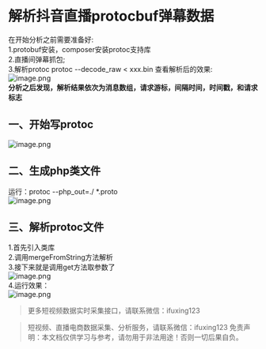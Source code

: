# 解析抖音直播protocbuf弹幕数据

在开始分析之前需要准备好:<br>1.protobuf安装，composer安装protoc支持库<br>2.直播间弹幕抓包;<br>3.解析protoc protoc --decode_raw < xxx.bin 查看解析后的效果:<br>![image.png](https://cdn.nlark.com/yuque/0/2020/png/97322/1609247112340-1dcc1443-93e4-45e1-b9ff-4ed6ac6c412d.png#align=left&display=inline&height=263&margin=%5Bobject%20Object%5D&name=image.png&originHeight=525&originWidth=1212&size=104034&status=done&style=none&width=606)<br>**分析之后发现，解析结果依次为消息数组，请求游标，间隔时间，时间戳，和请求标志**

## 一、开始写protoc
![image.png](https://cdn.nlark.com/yuque/0/2020/png/97322/1609247126481-5ec0703e-4c6a-4b51-924d-54db485e4e4b.png#align=left&display=inline&height=234&margin=%5Bobject%20Object%5D&name=image.png&originHeight=467&originWidth=547&size=23690&status=done&style=none&width=273.5)

## 二、生成php类文件
运行：protoc --php_out=./ *.proto<br>![image.png](https://cdn.nlark.com/yuque/0/2020/png/97322/1609247142939-f718ccea-d3da-446a-aa35-5de1dd453c06.png#align=left&display=inline&height=104&margin=%5Bobject%20Object%5D&name=image.png&originHeight=208&originWidth=380&size=11151&status=done&style=none&width=190)

## 三、解析protoc文件
1.首先引入类库<br>2.调用mergeFromString方法解析<br>3.接下来就是调用get方法取参数了<br>![image.png](https://cdn.nlark.com/yuque/0/2020/png/97322/1609247158130-eb4c2020-8770-45ea-af5d-47100e4e06d3.png#align=left&display=inline&height=246&margin=%5Bobject%20Object%5D&name=image.png&originHeight=491&originWidth=727&size=53787&status=done&style=none&width=363.5)<br>4.运行效果：<br>![image.png](https://cdn.nlark.com/yuque/0/2020/png/97322/1609247174245-f7ce5244-0e28-4be5-8087-9af151caa3c7.png#align=left&display=inline&height=421&margin=%5Bobject%20Object%5D&name=image.png&originHeight=841&originWidth=805&size=45046&status=done&style=none&width=402.5)<br>

> 更多短视频数据实时采集接口，请联系微信：ifuxing123



>
> 短视频、直播电商数据采集、分析服务，请联系微信：ifuxing123
> 免责声明：本文档仅供学习与参考，请勿用于非法用途！否则一切后果自负。
> 
